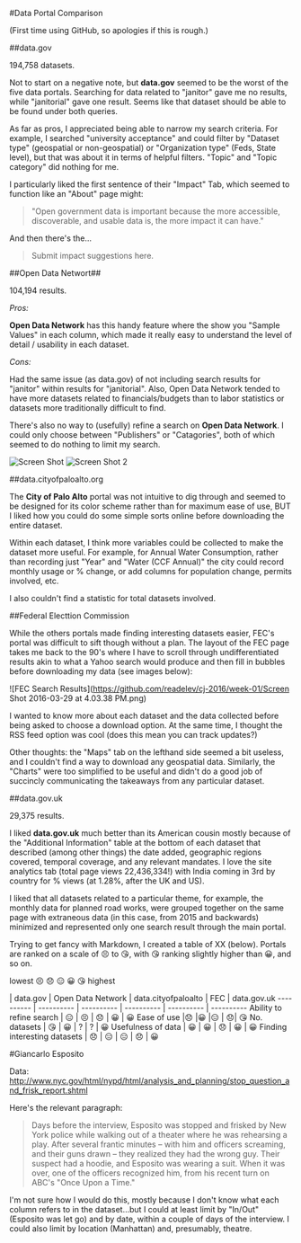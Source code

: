 #Data Portal Comparison

(First time using GitHub, so apologies if this is rough.)

##data.gov

194,758 datasets.

Not to start on a negative note, but **data.gov** seemed to be the worst of the five data portals. Searching for data related to "janitor" gave me no results, while "janitorial" gave one result. Seems like that dataset should be able to be found under both queries.

As far as pros, I appreciated being able to narrow my search criteria. For example, I searched "university acceptance" and could filter by "Dataset type" (geospatial or non-geospatial) or "Organization type" (Feds, State level), but that was about it in terms of helpful filters. "Topic" and "Topic category" did nothing for me.

I particularly liked the first sentence of their "Impact" Tab, which seemed to function like an "About" page might:
>"Open government data is important because the more accessible, discoverable, and usable data is, the more impact it can have."

And then there's the...
>Submit impact suggestions here.

##Open Data Networt##

104,194 results.

*Pros:*

**Open Data Network** has this handy feature where the show you "Sample Values" in each column, which made it really easy to understand the level of detail / usability in each dataset.

*Cons:*

Had the same issue (as data.gov) of not including search results for "janitor" within results for "janitorial". Also, Open Data Network tended to have more datasets related to financials/budgets than to labor statistics or datasets more traditionally difficult to find.

There's also no way to (usefully) refine a search on **Open Data Network**. I could only choose between "Publishers" or "Catagories", both of which seemed to do nothing to limit my search. 

![Screen Shot](https://github.com/readelev/cj-2016/week-01/sshot1.png) ![Screen Shot 2](cj-2016/week-01/sshot1.png)

##data.cityofpaloalto.org

The **City of Palo Alto** portal was not intuitive to dig through and seemed to be designed for its color scheme rather than for maximum ease of use, BUT I liked how you could do some simple sorts online before downloading the entire dataset. 

Within each dataset, I think more variables could be collected to make the dataset more useful. For example, for Annual Water Consumption, rather than recording just "Year" and "Water (CCF Annual)" the city could record monthly usage or % change, or add columns for population change, permits involved, etc.

I also couldn't find a statistic for total datasets involved.

##Federal Electtion Commission

While the others portals made finding interesting datasets easier, FEC's portal was difficult to sift though without a plan. The layout of the FEC page takes me back to the 90's where I have to scroll through undifferentiated results akin to what a Yahoo search would produce and then fill in bubbles before downloading my data (see images below):
  
![FEC Search Results](https://github.com/readelev/cj-2016/week-01/Screen Shot 2016-03-29 at 4.03.38 PM.png)

I wanted to know more about each dataset and the data collected before being asked to choose a download option. At the same time, I thought the RSS feed option was cool (does this mean you can track updates?)

Other thoughts: the "Maps" tab on the lefthand side seemed a bit useless, and I couldn't find a way to download any geospatial data. Similarly, the "Charts" were too simplified to be useful and didn't do a good job of succincly communicating the takeaways from any particular dataset.

##data.gov.uk

29,375 results.

I liked **data.gov.uk** much better than its American cousin mostly because of the "Additional Information" table at the bottom of each dataset that described (among other things) the date added, geographic regions covered, temporal coverage, and any relevant mandates. I love the site analytics tab (total page views 22,436,334!) with India coming in 3rd by country for % views (at 1.28%, after the UK and US).

I liked that all datasets related to a particular theme, for example, the monthly data for planned road works, were grouped together on the same page with extraneous data (in this case, from 2015 and backwards) minimized and represented only one search result through the main portal.


Trying to get fancy with Markdown, I created a table of XX (below). Portals are ranked on a scale of :persevere: to :kissing_heart:, with :kissing_heart: ranking slightly higher than :grinning:, and so on.

lowest :persevere: :disappointed: :expressionless: :grinning: :kissing_heart: highest

| data.gov | Open Data Network | data.cityofpaloalto | FEC | data.gov.uk
---------- | ---------- | ---------- | ---------- | ---------- | ---------- 
Ability to refine search | :expressionless: | :persevere: | :disappointed: | :grinning: | :grinning:
Ease of use |:disappointed: |:grinning: |:expressionless: | :disappointed:| :kissing_heart:
No. datasets | :kissing_heart: | :grinning: | ? | ? | :grinning:
Usefulness of data | :grinning: | :grinning: | :disappointed: | :grinning: | :grinning:
Finding interesting datasets | :disappointed: | :expressionless: | :expressionless: | :disappointed: | :grinning:

#Giancarlo Esposito

Data: http://www.nyc.gov/html/nypd/html/analysis_and_planning/stop_question_and_frisk_report.shtml

Here's the relevant paragraph:
>Days before the interview, Esposito was stopped and frisked by New York police while walking out of a theater 
>where he was rehearsing a play. After several frantic minutes – with him and officers screaming, and their guns 
>drawn – they realized they had the wrong guy. Their suspect had a hoodie, and Esposito was wearing a suit. When 
>it was over, one of the officers recognized him, from his recent turn on ABC's "Once Upon a Time."

I'm not sure how I would do this, mostly because I don't know what each column refers to in the dataset...but I could at least limit by "In/Out" (Esposito was let go) and by date, within a couple of days of the interview. I could also limit by location (Manhattan) and, presumably, theatre.

